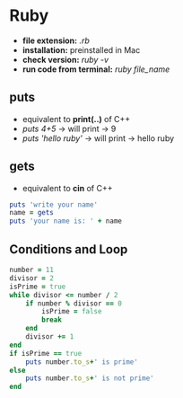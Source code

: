 # Ruby
- **file extension:** *.rb*
- **installation:** preinstalled in Mac
- **check version:** *ruby -v*
- **run code from terminal:** *ruby file_name*

## puts
- equivalent to **print(..)** of C++
- *puts 4+5* -> will print -> 9
- *puts 'hello ruby'* -> will print -> hello ruby

## gets
- equivalent to **cin** of C++
```ruby
puts 'write your name'
name = gets
puts 'your name is: ' + name

```

## Conditions and Loop
```ruby
number = 11
divisor = 2
isPrime = true
while divisor <= number / 2
	if number % divisor == 0
		isPrime = false
		break
	end
	divisor += 1
end
if isPrime == true
	puts number.to_s+' is prime'
else
	puts number.to_s+' is not prime'
end

```